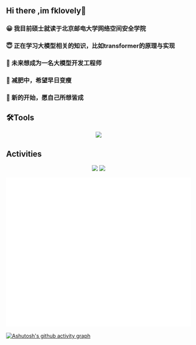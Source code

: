 ## Hi there ,im fklovely👋



### 😀 我目前硕士就读于北京邮电大学网络空间安全学院
### 😇 正在学习大模型相关的知识，比如transformer的原理与实现
### 🥕 未来想成为一名大模型开发工程师
### 💬 减肥中，希望早日变瘦
### 🐯 新的开始，愿自己所想皆成



## 🛠Tools
<p align="center">
  <a href="https://skillicons.dev">
    <img src="https://skillicons.dev/icons?i=git,python,docker,c,java,vscode,pytorch,anaconda,github,pycharm,idea,mysql,spring,js,nginx&theme=light" />
  </a>
</p>
<!--
<p>
  <img src="https://img.shields.io/badge/SpringBoot-6DB33F?logo=SpringBoot&logoColor=white&style=flat" alt="Java Badge" height="120px" width="200px">
  <img src="https://img.shields.io/badge/Pytorch-EE4C2C?logo=PyTorch&logoColor=white&style=flat" alt="Java Badge" height="120px" width="160px">
  <img src="https://raw.githubusercontent.com/alexnaiman/alexnaiman/master/resources/dev/java.svg" height="550px" width="128px" style="vertical-align:top; margin:6px 4px"  alt=""/>
  <img src="https://raw.githubusercontent.com/alexnaiman/alexnaiman/master/resources/dev/python.svg" height="150px" width="160px" style="vertical-align:top; margin:6px 4px"  alt=""/> 
</p>
-->



## Activities

<p align="center">
  <img src="https://github-readme-stats.vercel.app/api?username=fklovely&show_icons=true&theme=transparent" >
  <img src="https://github-readme-stats.vercel.app/api/top-langs/?username=fklovely&layout=compact" width="510">
</p>


![](https://github.com/fklovely/fklovely/blob/main/metrics.classic.svg)

[![Ashutosh's github activity graph](https://github-readme-activity-graph.vercel.app/graph?username=fklovely&theme=vue)](https://github.com/ashutosh00710/github-readme-activity-graph)
